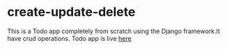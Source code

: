 # create-update-delete
This is a Todo app completely from scratch using the Django framework.It have crud operations.
Todo app is live <a href="https://creatingtodolist.herokuapp.com/">here</a>

